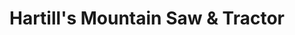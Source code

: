 ---
title: "Hartill's Mountain Saw & Tractor"
url: /chewelah/hartills-mountain-saw-und-tractor/
shop: Eisenwaren
---